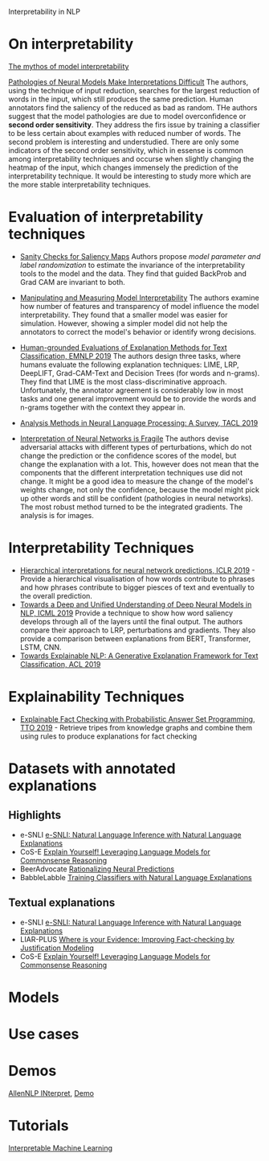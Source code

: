 Interpretability in NLP

# On interpretability
[The mythos of model interpretability](https://arxiv.org/pdf/1606.03490.pdf)

[Pathologies of Neural Models Make Interpretations Difficult](https://arxiv.org/pdf/1804.07781.pdf)
The authors, using the technique of input reduction, searches for the largest reduction of words in the input, which still produces the same prediction. Human annotators find the saliency of the reduced as bad as random.  THe authors suggest that the model pathologies are due to model overconfidence or **second order sensitivity**. They address the firs issue by training a classifier to be less certain about examples with reduced number of words. The second problem is interesting and understudied. There are only some indicators of the second order sensitivity, which in essense is common among interpretability techniques and occurse when slightly changing the heatmap of the input, which changes immensely the prediction of the interpretability technique. It would be interesting to study more which are the more stable interpretability techniques.

# Evaluation of interpretability techniques
* [Sanity Checks for Saliency Maps](https://arxiv.org/pdf/1810.03292.pdf) Authors propose *model parameter and label randomization* to estimate the invariance of the interpretability tools to the model and the data. They find that guided BackProb and Grad CAM are invariant to both.

* [Manipulating and Measuring Model Interpretability](https://arxiv.org/pdf/1811.00196.pdf) The authors examine how number of features and transparency of model influence the model interpretability. They found that a smaller model was easier for simulation. However, showing a simpler model did not help the annotators to correct the model's behavior or identify wrong decisions. 

* [Human-grounded Evaluations of Explanation Methods for Text Classification, EMNLP 2019](https://arxiv.org/pdf/1908.11355.pdf) The authors  design three tasks, where humans evaluate the following explanation techniques: LIME, LRP, DeepLIFT, Grad-CAM-Text and Decision Trees (for words and n-grams). They find that LIME is the most class-discriminative approach. Unfortunately, the annotator agreement is considerably low in most tasks and one general improvement would be to provide the words and n-grams together with the context they appear in. 

* [Analysis Methods in Neural Language Processing: A Survey, TACL 2019](https://arxiv.org/pdf/1812.08951.pdf)

* [Interpretation of Neural Networks is Fragile](https://arxiv.org/pdf/1710.10547.pdf)
The authors devise adversarial attacks with different types of perturbations, which do not change the prediction or the confidence scores of the model, but change the explanation with a lot. This, however does not mean that the components that the different interpretation techniques use did not change. It might be a good idea to measure the change of the model's weights change, not only the confidence, because the model might pick up other words and still be confident (pathologies in neural networks). The most robust method turned to be the integrated gradients. The analysis is for images.


# Interpretability Techniques
* [Hierarchical interpretations for neural network predictions, ICLR 2019](https://openreview.net/forum?id=SkEqro0ctQ) - Provide a hierarchical visualisation of how words contribute to phrases and how phrases contribute to bigger piesces of text and eventually to the overall prediction.
* [Towards a Deep and Unified Understanding of Deep Neural Models in NLP, ICML 2019](https://www.microsoft.com/en-us/research/uploads/prod/2019/05/camera_paper_with_supp_3.pdf) Provide a technique to show how word saliency develops through all of the layers until the final output. The authors compare their approach to LRP, perturbations and gradients. They also provide a comparison between explanations from BERT, Transformer, LSTM, CNN.
* [Towards Explainable NLP: A Generative Explanation Framework for Text Classification, ACL 2019](https://arxiv.org/pdf/1811.00196.pdf)

# Explainability Techniques
* [Explainable Fact Checking with Probabilistic Answer Set Programming, TTO 2019](https://truthandtrustonline.files.wordpress.com/2019/09/paper_15.pdf) - Retrieve tripes from knowledge graphs and combine them using rules to produce explanations for fact checking


# Datasets with annotated explanations

## Highlights
* e-SNLI [e-SNLI: Natural Language Inference with Natural Language Explanations](https://arxiv.org/pdf/1812.01193.pdf)
* CoS-E [Explain Yourself! Leveraging Language Models for Commonsense Reasoning](https://arxiv.org/pdf/1906.02361.pdf)
* BeerAdvocate [Rationalizing Neural Predictions](https://arxiv.org/pdf/1606.04155.pdf)
* BabbleLabble [Training Classifiers with Natural Language Explanations](https://arxiv.org/pdf/1805.03818.pdf)

## Textual explanations
* e-SNLI [e-SNLI: Natural Language Inference with Natural Language Explanations](https://arxiv.org/pdf/1812.01193.pdf)
* LIAR-PLUS [Where is your Evidence: Improving Fact-checking by Justification Modeling](https://www.aclweb.org/anthology/W18-5513.pdf)
* CoS-E [Explain Yourself! Leveraging Language Models for Commonsense Reasoning](https://arxiv.org/pdf/1906.02361.pdf)

# Models


# Use cases

# Demos
[AllenNLP INterpret](https://allennlp.org/interpret), [Demo](https://demo.allennlp.org/reading-comprehension)

# Tutorials
[Interpretable Machine Learning](https://christophm.github.io/interpretable-ml-book/)

